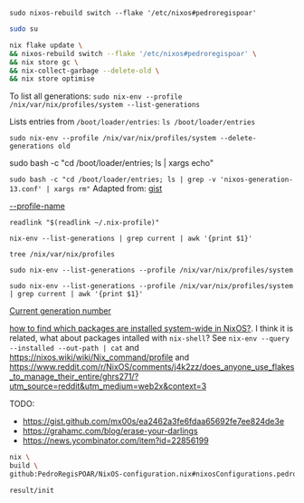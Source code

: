


`sudo nixos-rebuild switch --flake '/etc/nixos#pedroregispoar'`


```bash
sudo su

nix flake update \
&& nixos-rebuild switch --flake '/etc/nixos#pedroregispoar' \
&& nix store gc \
&& nix-collect-garbage --delete-old \
&& nix store optimise
```

To list all generations:
`sudo nix-env --profile /nix/var/nix/profiles/system --list-generations`



Lists entries from `/boot/loader/entries`:
`ls /boot/loader/entries`


`sudo nix-env --profile /nix/var/nix/profiles/system --delete-generations old`

sudo bash -c "cd /boot/loader/entries; ls | xargs echo"



`sudo bash -c "cd /boot/loader/entries; ls | grep -v 'nixos-generation-13.conf' | xargs rm"`
Adapted from: [gist](https://gist.github.com/xeppaka/f6126eebe030a000aa14ed63cc6e8496)

[--profile-name](https://stackoverflow.com/a/35664788)



`readlink "$(readlink ~/.nix-profile)"`

`nix-env --list-generations | grep current | awk '{print $1}'`

`tree /nix/var/nix/profiles`

`sudo nix-env --list-generations --profile /nix/var/nix/profiles/system`

`sudo nix-env --list-generations --profile /nix/var/nix/profiles/system | grep current | awk '{print $1}'`

[Current generation number](https://discourse.nixos.org/t/current-generation-number/3029/7)




[how to find which packages are installed system-wide in NixOS?](https://unix.stackexchange.com/questions/422147/how-to-find-which-packages-are-installed-system-wide-in-nixos). I think it is related, what about packages intalled with `nix-shell`? See `nix-env --query --installed --out-path | cat` and https://nixos.wiki/wiki/Nix_command/profile and https://www.reddit.com/r/NixOS/comments/j4k2zz/does_anyone_use_flakes_to_manage_their_entire/ghrs271/?utm_source=reddit&utm_medium=web2x&context=3


TODO:
- https://gist.github.com/mx00s/ea2462a3fe6fdaa65692fe7ee824de3e
- https://grahamc.com/blog/erase-your-darlings
- https://news.ycombinator.com/item?id=22856199


```bash
nix \
build \
github:PedroRegisPOAR/NixOS-configuration.nix#nixosConfigurations.pedroregispoar.config.system.build.toplevel

result/init
```
